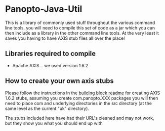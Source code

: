 Panopto-Java-Util
=================

This is a library of commonly used stuff throughout the various command line tools, you will need to compile this set of code as a jar which you can then include as a library in the other command line tools. At the very least it saves you having to have AXIS stub files all over the place!

Libraries required to compile
-----------------------------

* Apache AXIS... we used version 1.6.2

How to create your own axis stubs
---------------------------------

Please follow the instructions in the [building block readme](https://github.com/andmar8/Blackboard-Java-BB9.1-Plugin-for-Panopto/tree/4.0.10) for creating AXIS 1.6.2 stubs, assuming you create com.panopto.XXX packages you will then need to place com and underlying directories in the src directory (at the same level as the current "uk" directory).

The stubs included here have had their URL's cleaned and may not work, but they show you what you should end up with

